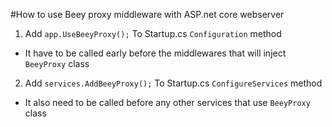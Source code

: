 ﻿#How to use Beey proxy middleware with ASP.net core webserver

1) Add `app.UseBeeyProxy();` To Startup.cs `Configuration` method
- It have to be called early before the middlewares that will inject `BeeyProxy` class
2) Add `services.AddBeeyProxy();` To Startup.cs `ConfigureServices` method
- It also need to be called before any other services that use `BeeyProxy` class